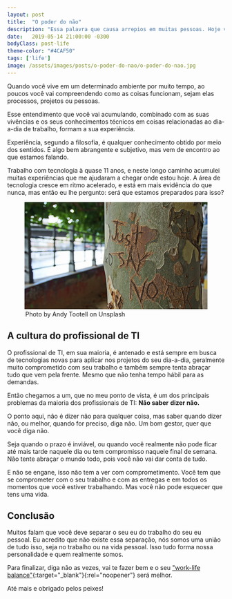 ```yaml
---
layout: post
title:  "O poder do não"
description: "Essa palavra que causa arrepios em muitas pessoas. Hoje vamos conversar sobre sua importância e por que ela deveria estar no seu vocabulário."
date:   2019-05-14 21:00:00 -0300
bodyClass: post-life
theme-color: "#4CAF50"
tags: ['life']
image: /assets/images/posts/o-poder-do-nao/o-poder-do-nao.jpg
---
```


Quando você vive em um determinado ambiente por muito tempo, ao poucos você vai compreendendo como as coisas funcionam, sejam elas processos, projetos ou pessoas.

Esse entendimento que você vai acumulando, combinado com as suas vivências e os seus conhecimentos técnicos em coisas relacionadas ao dia-a-dia de trabalho, formam a sua experiência. 

Experiência, segundo a filosofia, é qualquer conhecimento obtido por meio dos sentidos. É algo bem abrangente e subjetivo, mas vem de encontro ao que estamos falando.

Trabalho com tecnologia à quase 11 anos, e neste longo caminho acumulei muitas experiências que me ajudaram a chegar onde estou hoje. A área de tecnologia cresce em ritmo acelerado, e está em mais evidência do que nunca, mas então eu lhe pergunto: será que estamos preparados para isso? 


<figure>
  <picture>
    <source type="image/webp" srcset="/assets/images/webp/posts/o-poder-do-nao/o-poder-do-nao.webp" />
    <source srcset="/assets/images/posts/o-poder-do-nao/o-poder-do-nao.jpg" />
    <img itemprop="image" src="/assets/images/posts/o-poder-do-nao/o-poder-do-nao.jpg" alt="Apenas diga não" />
  </picture>
  <legend>Photo by Andy Tootell on Unsplash</legend>
</figure>


## A cultura do profissional de TI

O profissional de TI, em sua maioria, é antenado e está sempre em busca de tecnologias novas para aplicar nos projetos do seu dia-a-dia, geralmente muito comprometido com seu trabalho e também sempre tenta abraçar tudo que vem pela frente. Mesmo que não tenha tempo hábil para as demandas.

Então chegamos a um, que no meu ponto de vista, é um dos principais problemas da maioria dos profissionais de TI: **Não saber** **dizer não.**

O ponto aqui, não é dizer não para qualquer coisa, mas saber quando dizer não, ou melhor, quando for preciso, diga não. Um bom gestor, quer que você diga não. 

Seja quando o prazo é inviável, ou quando você realmente não pode ficar até mais tarde naquele dia ou tem compromisso naquele final de semana. Não tente abraçar o mundo todo, pois você não vai dar conta de tudo. 

E não se engane, isso não tem a ver com comprometimento. Você tem que se comprometer com o seu trabalho e com as entregas e em todos os momentos que você estiver trabalhando. Mas você não pode esquecer que tens uma vida. 



## Conclusão

Muitos falam que você deve separar o seu eu do trabalho do seu eu pessoal. Eu acredito que não existe essa separação, nós somos uma união de tudo isso, seja no trabalho ou na vida pessoal. Isso tudo forma nossa personalidade e quem realmente somos. 

Para finalizar, diga não as vezes, vai te fazer bem e o seu ["work-life balance"](https://en.wikipedia.org/wiki/Work%E2%80%93life_balance){:target="_blank"}{:rel="noopener"} será melhor.


Até mais e obrigado pelos peixes!
